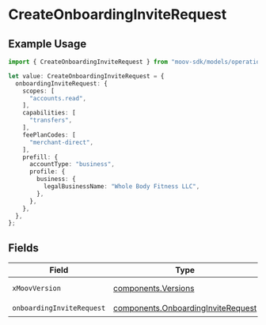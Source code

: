 # CreateOnboardingInviteRequest

## Example Usage

```typescript
import { CreateOnboardingInviteRequest } from "moov-sdk/models/operations";

let value: CreateOnboardingInviteRequest = {
  onboardingInviteRequest: {
    scopes: [
      "accounts.read",
    ],
    capabilities: [
      "transfers",
    ],
    feePlanCodes: [
      "merchant-direct",
    ],
    prefill: {
      accountType: "business",
      profile: {
        business: {
          legalBusinessName: "Whole Body Fitness LLC",
        },
      },
    },
  },
};
```

## Fields

| Field                                                                                    | Type                                                                                     | Required                                                                                 | Description                                                                              |
| ---------------------------------------------------------------------------------------- | ---------------------------------------------------------------------------------------- | ---------------------------------------------------------------------------------------- | ---------------------------------------------------------------------------------------- |
| `xMoovVersion`                                                                           | [components.Versions](../../models/components/versions.md)                               | :heavy_minus_sign:                                                                       | Specify an API version.                                                                  |
| `onboardingInviteRequest`                                                                | [components.OnboardingInviteRequest](../../models/components/onboardinginviterequest.md) | :heavy_check_mark:                                                                       | N/A                                                                                      |